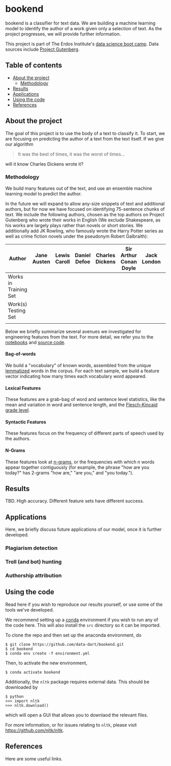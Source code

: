 # bookend

bookend is a classifier for text data. We are building a machine learning model to identify the author of a work given only a selection of text. As the project progresses, we will provide further information.

This project is part of The Erdos Institute's  [data science boot camp](https://www.erdosinstitute.org/code). Data sources include [Project Gutenberg](https://www.gutenberg.org/).

## Table of contents

- [About the project](#about-the-project)
  - [Methodology](#methodology)
- [Results](#results)
- [Applications](#applications)
- [Using the code](#using-the-code)
- [References](#references)

## About the project

The goal of this project is to use the body of a text to classify it. To start, we are focusing on predicting the author of a text from the text itself. If we give our algorithm 
> It was the best of times, it was the worst of times...

will it know Charles Dickens wrote it?

### Methodology

We build many features out of the text, and use an ensemble machine learning model to predict the author.

In the future we will expand to allow any-size snippets of text and additional authors, but for now we have focused on identifying 75-sentence chunks of text. We include the following authors, chosen as the top authors on Project Gutenberg who wrote their works in English (We exclude Shakespeare, as his works are largely plays rather than novels or short stories. We additionally add JK Rowling, who famously wrote the Harry Potter series as well as crime fiction novels under the pseudonym Robert Galbraith):

| Author                | Jane Austen | Lewis Caroll | Daniel Defoe | Charles Dickens | Sir Arthur Conan Doyle | Jack London | J.K. Rowling | Mary Shelley | Robert Louis Stevenson | H.G. Wells | Oscar Wilde |
|-----------------------|-------------|--------------|--------------|-----------------|------------------------|-------------|--------------|--------------|------------------------|------------|-------------|
| Works in Training Set |             |              |              |                 |                        |             |              |              |                        |            |             |
| Work(s) Testing Set   |             |              |              |                 |                        |             |              |              |                        |            |             |
|                       |             |              |              |                 |                        |             |              |              |                        |            |             |

Below we briefly summarize several avenues we investigated for engineering features from the text. For more detail, we refer you to the [notebooks](https://github.com/data-dart/bookend/tree/master/notebooks) and [source code](https://github.com/data-dart/bookend/tree/master/src).

#### Bag-of-words

We build a "vocabulary" of known words, assembled from the unique [lemmatized](https://en.wikipedia.org/wiki/Lemmatisation) words in the corpus. For each text sample, we build a feature vector indicating how many times each vocabulary word appeared.

#### Lexical Features

These features are a grab-bag of word and sentence level statistics, like the mean and variation in word and sentence length, and the [Flesch-Kincaid grade level](https://en.wikipedia.org/wiki/Flesch%E2%80%93Kincaid_readability_tests#Flesch%E2%80%93Kincaid_grade_level).

#### Syntactic Features

These features focus on the frequency of different parts of speech used by the authors.

#### N-Grams

These features look at [n-grams](https://en.wikipedia.org/wiki/N-gram), or the frequencies with which n words appear together contiguously (for example, the phrase "how are you today?" has 2-grams "how are," "are you," and "you today.").

## Results

TBD. High accuracy. Different feature sets have different success.

## Applications

Here, we briefly discuss future applications of our model, once it is further developed.

### Plagiarism detection

### Troll (and bot) hunting

### Authorship attribution

## Using the code

Read here if you wish to reproduce our results yourself, or use some of the tools we've developed.

We recommend setting up a [conda](https://www.anaconda.com/products/individual) environment if you wish to run any of the code here. This will also install the `src` directory so it can be imported.

To clone the repo and then set up the anaconda environment, do
```
$ git clone https://github.com/data-dart/bookend.git
$ cd bookend
$ conda env create -f environment.yml
```
Then, to activate the new environment,
```
$ conda activate bookend
```

Additionally, the `nltk` package requires external data. This should be downloaded by
```
$ python
>>> import nltk
>>> nltk.download()
```
which will open a GUI that allows you to downlaod the relevant files.

For more information, or for issues relating to `nltk`, please visit https://github.com/nltk/nltk.

## References

Here are some useful links.
